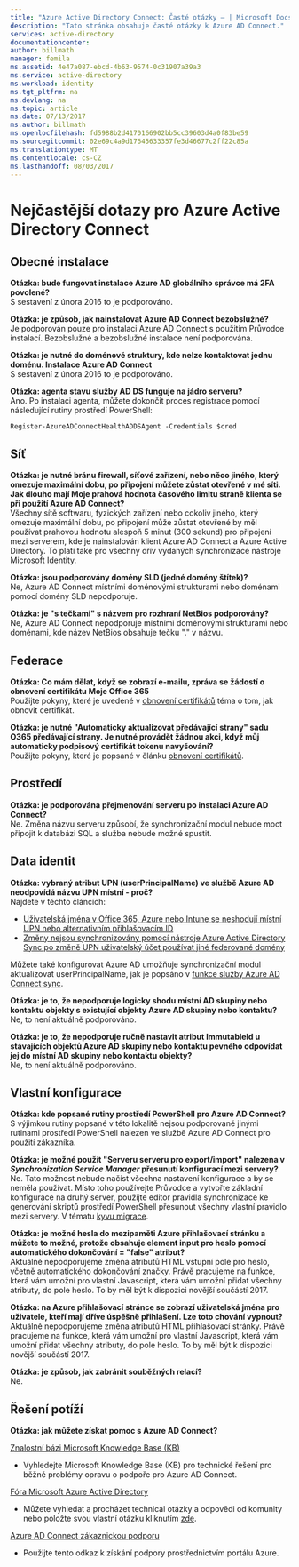 ```yaml
---
title: "Azure Active Directory Connect: Časté otázky – | Microsoft Docs"
description: "Tato stránka obsahuje časté otázky k Azure AD Connect."
services: active-directory
documentationcenter: 
author: billmath
manager: femila
ms.assetid: 4e47a087-ebcd-4b63-9574-0c31907a39a3
ms.service: active-directory
ms.workload: identity
ms.tgt_pltfrm: na
ms.devlang: na
ms.topic: article
ms.date: 07/13/2017
ms.author: billmath
ms.openlocfilehash: fd5988b2d4170166902bb5cc39603d4a0f83be59
ms.sourcegitcommit: 02e69c4a9d17645633357fe3d46677c2ff22c85a
ms.translationtype: MT
ms.contentlocale: cs-CZ
ms.lasthandoff: 08/03/2017
---
```

# <a name="frequently-asked-questions-for-azure-active-directory-connect"></a>Nejčastější dotazy pro Azure Active Directory Connect

## <a name="general-installation"></a>Obecné instalace
**Otázka: bude fungovat instalace Azure AD globálního správce má 2FA povolené?**  
S sestavení z února 2016 to je podporováno.

**Otázka: je způsob, jak nainstalovat Azure AD Connect bezobslužné?**  
Je podporován pouze pro instalaci Azure AD Connect s použitím Průvodce instalací. Bezobslužné a bezobslužné instalace není podporována.

**Otázka: je nutné do doménové struktury, kde nelze kontaktovat jednu doménu. Instalace Azure AD Connect**  
S sestavení z února 2016 to je podporováno.

**Otázka: agenta stavu služby AD DS funguje na jádro serveru?**  
Ano. Po instalaci agenta, můžete dokončit proces registrace pomocí následující rutiny prostředí PowerShell: 

`Register-AzureADConnectHealthADDSAgent -Credentials $cred`

## <a name="network"></a>Síť
**Otázka: je nutné bránu firewall, síťové zařízení, nebo něco jiného, který omezuje maximální dobu, po připojení můžete zůstat otevřené v mé síti. Jak dlouho mají Moje prahová hodnota časového limitu straně klienta se při použití Azure AD Connect?**  
Všechny sítě softwaru, fyzických zařízení nebo cokoliv jiného, který omezuje maximální dobu, po připojení může zůstat otevřené by měl používat prahovou hodnotu alespoň 5 minut (300 sekund) pro připojení mezi serverem, kde je nainstalován klient Azure AD Connect a Azure Active Directory. To platí také pro všechny dřív vydaných synchronizace nástroje Microsoft Identity.

**Otázka: jsou podporovány domény SLD (jedné domény štítek)?**  
Ne, Azure AD Connect místními doménovými strukturami nebo doménami pomocí domény SLD nepodporuje.

**Otázka: je "s tečkami" s názvem pro rozhraní NetBios podporovány?**  
Ne, Azure AD Connect nepodporuje místními doménovými strukturami nebo doménami, kde název NetBios obsahuje tečku "." v názvu.

## <a name="federation"></a>Federace
**Otázka: Co mám dělat, když se zobrazí e-mailu, zpráva se žádostí o obnovení certifikátu Moje Office 365**  
Použijte pokyny, které je uvedené v [obnovení certifikátů](active-directory-aadconnect-o365-certs.md) téma o tom, jak obnovit certifikát.

**Otázka: je nutné "Automaticky aktualizovat předávající strany" sadu O365 předávající strany. Je nutné provádět žádnou akci, když můj automaticky podpisový certifikát tokenu navyšování?**  
Použijte pokyny, které je popsané v článku [obnovení certifikátů](active-directory-aadconnect-o365-certs.md).

## <a name="environment"></a>Prostředí
**Otázka: je podporována přejmenování serveru po instalaci Azure AD Connect?**  
Ne. Změna názvu serveru způsobí, že synchronizační modul nebude moct připojit k databázi SQL a služba nebude možné spustit.

## <a name="identity-data"></a>Data identit
**Otázka: vybraný atribut UPN (userPrincipalName) ve službě Azure AD neodpovídá názvu UPN místní - proč?**  
Najdete v těchto článcích:

* [Uživatelská jména v Office 365, Azure nebo Intune se neshodují místní UPN nebo alternativním přihlašovacím ID](https://support.microsoft.com/en-us/kb/2523192)
* [Změny nejsou synchronizovány pomocí nástroje Azure Active Directory Sync po změně UPN uživatelský účet používat jiné federované domény](https://support.microsoft.com/en-us/kb/2669550)

Můžete také konfigurovat Azure AD umožňuje synchronizační modul aktualizovat userPrincipalName, jak je popsáno v [funkce služby Azure AD Connect sync](active-directory-aadconnectsyncservice-features.md).

**Otázka: je to, že nepodporuje logicky shodu místní AD skupiny nebo kontaktu objekty s existující objekty Azure AD skupiny nebo kontaktu?**  
Ne, to není aktuálně podporováno.

**Otázka: je to, že nepodporuje ručně nastavit atribut ImmutableId u stávajících objektů Azure AD skupiny nebo kontaktu pevného odpovídat jej do místní AD skupiny nebo kontaktu objekty?**  
Ne, to není aktuálně podporováno.



## <a name="custom-configuration"></a>Vlastní konfigurace
**Otázka: kde popsané rutiny prostředí PowerShell pro Azure AD Connect?**  
S výjimkou rutiny popsané v této lokalitě nejsou podporované jinými rutinami prostředí PowerShell nalezen ve službě Azure AD Connect pro použití zákazníka.

**Otázka: je možné použít "Serveru serveru pro export/import" nalezena v *Synchronization Service Manager* přesunutí konfigurací mezi servery?**  
Ne. Tato možnost nebude načíst všechna nastavení konfigurace a by se neměla používat. Místo toho používejte Průvodce a vytvořte základní konfigurace na druhý server, použijte editor pravidla synchronizace ke generování skriptů prostředí PowerShell přesunout všechny vlastní pravidlo mezi servery. V tématu [kyvu migrace](active-directory-aadconnect-upgrade-previous-version.md#swing-migration).

**Otázka: je možné hesla do mezipaměti Azure přihlašovací stránku a můžete to možné, protože obsahuje element input pro heslo pomocí automatického dokončování = "false" atribut?**</br>
Aktuálně nepodporujeme změna atributů HTML vstupní pole pro heslo, včetně automatického dokončování značky. Právě pracujeme na funkce, která vám umožní pro vlastní Javascript, která vám umožní přidat všechny atributy, do pole heslo. To by měl být k dispozici novější součástí 2017.

**Otázka: na Azure přihlašovací stránce se zobrazí uživatelská jména pro uživatele, kteří mají dříve úspěšně přihlášení.  Lze toto chování vypnout?**</br>
Aktuálně nepodporujeme změna atributů HTML přihlašovací stránky. Právě pracujeme na funkce, která vám umožní pro vlastní Javascript, která vám umožní přidat všechny atributy, do pole heslo. To by měl být k dispozici novější součástí 2017.

**Otázka: je způsob, jak zabránit souběžných relací?**</br>
Ne.



## <a name="troubleshooting"></a>Řešení potíží
**Otázka: jak můžete získat pomoc s Azure AD Connect?**

[Znalostní bázi Microsoft Knowledge Base (KB)](https://www.microsoft.com/en-us/Search/result.aspx?q=azure%20active%20directory%20connect&form=mssupport)

* Vyhledejte Microsoft Knowledge Base (KB) pro technické řešení pro běžné problémy opravu o podpoře pro Azure AD Connect.

[Fóra Microsoft Azure Active Directory](https://social.msdn.microsoft.com/Forums/azure/en-US/home?forum=WindowsAzureAD)

* Můžete vyhledat a procházet technical otázky a odpovědi od komunity nebo položte svou vlastní otázku kliknutím [zde](https://social.msdn.microsoft.com/Forums/azure/en-US/newthread?category=windowsazureplatform&forum=WindowsAzureAD&prof=required).

[Azure AD Connect zákaznickou podporu](https://manage.windowsazure.com/?getsupport=true)

* Použijte tento odkaz k získání podpory prostřednictvím portálu Azure.

